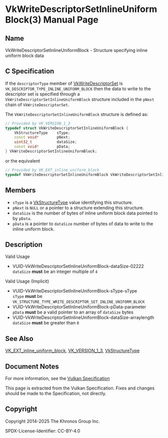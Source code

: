 # VkWriteDescriptorSetInlineUniformBlock(3) Manual Page

## Name

VkWriteDescriptorSetInlineUniformBlock - Structure specifying inline uniform block data



## [](#_c_specification)C Specification

If the `descriptorType` member of [VkWriteDescriptorSet](https://registry.khronos.org/vulkan/specs/latest/man/html/VkWriteDescriptorSet.html) is `VK_DESCRIPTOR_TYPE_INLINE_UNIFORM_BLOCK` then the data to write to the descriptor set is specified through a `VkWriteDescriptorSetInlineUniformBlock` structure included in the `pNext` chain of `VkWriteDescriptorSet`.

The `VkWriteDescriptorSetInlineUniformBlock` structure is defined as:

```c++
// Provided by VK_VERSION_1_3
typedef struct VkWriteDescriptorSetInlineUniformBlock {
    VkStructureType    sType;
    const void*        pNext;
    uint32_t           dataSize;
    const void*        pData;
} VkWriteDescriptorSetInlineUniformBlock;
```

or the equivalent

```c++
// Provided by VK_EXT_inline_uniform_block
typedef VkWriteDescriptorSetInlineUniformBlock VkWriteDescriptorSetInlineUniformBlockEXT;
```

## [](#_members)Members

- `sType` is a [VkStructureType](https://registry.khronos.org/vulkan/specs/latest/man/html/VkStructureType.html) value identifying this structure.
- `pNext` is `NULL` or a pointer to a structure extending this structure.
- `dataSize` is the number of bytes of inline uniform block data pointed to by `pData`.
- `pData` is a pointer to `dataSize` number of bytes of data to write to the inline uniform block.

## [](#_description)Description

Valid Usage

- [](#VUID-VkWriteDescriptorSetInlineUniformBlock-dataSize-02222)VUID-VkWriteDescriptorSetInlineUniformBlock-dataSize-02222  
  `dataSize` **must** be an integer multiple of `4`

Valid Usage (Implicit)

- [](#VUID-VkWriteDescriptorSetInlineUniformBlock-sType-sType)VUID-VkWriteDescriptorSetInlineUniformBlock-sType-sType  
  `sType` **must** be `VK_STRUCTURE_TYPE_WRITE_DESCRIPTOR_SET_INLINE_UNIFORM_BLOCK`
- [](#VUID-VkWriteDescriptorSetInlineUniformBlock-pData-parameter)VUID-VkWriteDescriptorSetInlineUniformBlock-pData-parameter  
  `pData` **must** be a valid pointer to an array of `dataSize` bytes
- [](#VUID-VkWriteDescriptorSetInlineUniformBlock-dataSize-arraylength)VUID-VkWriteDescriptorSetInlineUniformBlock-dataSize-arraylength  
  `dataSize` **must** be greater than `0`

## [](#_see_also)See Also

[VK\_EXT\_inline\_uniform\_block](https://registry.khronos.org/vulkan/specs/latest/man/html/VK_EXT_inline_uniform_block.html), [VK\_VERSION\_1\_3](https://registry.khronos.org/vulkan/specs/latest/man/html/VK_VERSION_1_3.html), [VkStructureType](https://registry.khronos.org/vulkan/specs/latest/man/html/VkStructureType.html)

## [](#_document_notes)Document Notes

For more information, see the [Vulkan Specification](https://registry.khronos.org/vulkan/specs/latest/html/vkspec.html#VkWriteDescriptorSetInlineUniformBlock)

This page is extracted from the Vulkan Specification. Fixes and changes should be made to the Specification, not directly.

## [](#_copyright)Copyright

Copyright 2014-2025 The Khronos Group Inc.

SPDX-License-Identifier: CC-BY-4.0